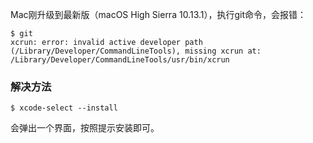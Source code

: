 Mac刚升级到最新版（macOS High Sierra 10.13.1），执行git命令，会报错：

``` shell
$ git
xcrun: error: invalid active developer path (/Library/Developer/CommandLineTools), missing xcrun at: /Library/Developer/CommandLineTools/usr/bin/xcrun
```

### 解决方法

``` shell
$ xcode-select --install
```

会弹出一个界面，按照提示安装即可。
